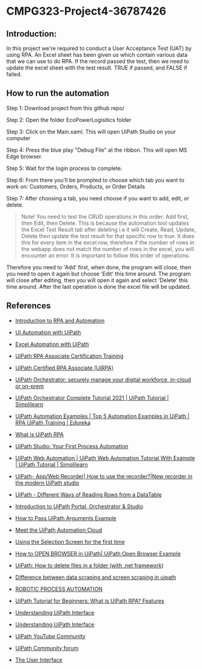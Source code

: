 # CMPG323-Project4-36787426
## Introduction:
In this project we're required to conduct a User Acceptance Test (UAT) by using RPA. An Excel sheet has been given us which contain various data that we can use to do RPA. If the record passed the test, then we need to update the excel sheet with the test result. TRUE if passed, and FALSE if failed.

## How to run the automation
Step 1: Download project from this github repo/

Step 2: Open the folder EcoPowerLogisitics folder

Step 3: Click on the Main.xaml. This will open UiPath Studio on your computer

Step 4: Press the blue play "Debug File" at the ribbon. This will open MS Edge browser.

Step 5: Wait for the login process to complete.

Step 6: From there you'll be prompted to choose which tab you want to work on: Customers, Orders, Products, or Order Details

Step 7: After choosing a tab, you need choose if you want to add, edit, or delete.

> Note! You need to test the CRUD operations in this order: Add first, then Edit, then Delete. This is because the automation tool updates the Excel Test Result tab after deleting i.e it will Create, Read, Update, Delete then update the test result for that specific row to true. It does this for every item in the excel row, therefore if the number of rows in the webapp does not match the number of rows in the excel, you will encounter an error. It is important to follow this order of operations.

Therefore you need to 'Add' first, when done, the program will close, then you need to open it again but choose 'Edit' this time around. The program will close after editing, then you will open it again and select 'Delete' this time around. After the last operation is done the excel file will be updated.

## References
<ul>

<li><p><a href="https://academy.uipath.com/courses/introduction to-rpa-and-automation">Introduction to RPA and Automation</a></p></li>  
<li><p><a href="https://docs.uipath.com/studio/docs/ui-automation">UI Automation with UiPath</a></p></li>
<li><p><a href="https://www.uipath.com/learning/video-tutorials/excel datatables-automation">Excel Automation with UiPath</a></p></li>
<li><p><a href="https://academy.uipath.com/learning-plans/uipath-rpa-associate-certification-training">UiPath RPA Associate Certification Training</a></p></li>
<li><p><a href="https://academy.uipath.com/certification">UiPath Certified RPA Associate (UiRPA)</a></p></li>

<li><p><a href="https://youtu.be/wz0_2onmG4o">UiPath Orchestrator: securely manage your digital workforce, in-cloud or on-prem</a></p></li>  
<li><p><a href="https://youtu.be/z3p5hmPsGdU">UiPath Orchestrator Complete Tutorial 2021 | UiPath Tutorial | Simplilearn</a></p></li>
<li><p><a href="https://youtu.be/-KAjgwWF0hY">UiPath Automation Examples | Top 5 Automation Examples in UiPath | RPA UiPath Training | Edureka</a></p></li>
<li><p><a href="https://youtu.be/SP_JGuHr2VA">What is UiPath RPA</a></p></li>
<li><p><a href="https://youtu.be/OyQAhrcBr9U">UiPath Studio: Your First Process Automation</a></p></li>

<li><p><a href="https://youtu.be/774l72-fWN8">UiPath Web Automation | UiPath Web Automation Tutorial With Example | UiPath Tutorial | Simplilearn</a></p></li>  
<li><p><a href="https://youtu.be/sAQxxWFgWLY">UiPath- App/Web Recorder| How to use the recorder?|New recorder in the modern UiPath studio</a></p></li>
<li><p><a href="https://youtu.be/hUm5cgiaje4">UiPath - Different Ways of Reading Rows from a DataTable</a></p></li>
<li><p><a href="https://youtu.be/BAYmmUuB2Zo">Introduction to UiPath Portal, Orchestrator & Studio</a></p></li>
<li><p><a href="https://youtu.be/wpu4vjI36pM">How to Pass UiPath Arguments Example</a></p></li>

<li><p><a href="https://youtu.be/S8vyutaQgZ8">Meet the UiPath Automation Cloud</a></p></li>  
<li><p><a href="https://youtu.be/9XXHVFiR3wc">Using the Selection Screen for the first time</a></p></li>
<li><p><a href="https://youtu.be/0O2wiyZVm68">How to OPEN BROWSER in UiPath| UiPath Open Browser Example</a></p></li>
<li><p><a href="https://youtu.be/1JxC3_UTcYU">UiPath: How to delete files in a folder (with .net framework)</a></p></li>
<li><p><a href="https://youtu.be/NNm4dUZwjOU">Difference between data scraping and screen scraping in uipath</a></p></li>

<li><p><a href="https://datafinity.co.za/products/uipath-robotic-process-automation/">ROBOTIC PROCESS AUTOMATION</a></p></li>  
<li><p><a href="https://www.guru99.com/uipath-tutorial.html">UiPath Tutorial for Beginners: What is UiPath RPA? Features</a></p></li>
<li><p><a href="https://www.guru99.com/uipath-tutorial.html#5">Understanding UiPath Interface</a></p></li>
<li><p><a href="https://www.simplilearn.com/tutorials/rpa-tutorial/what-is-uipath">Understanding UiPath Interface</a></p></li>
<li><p><a href="https://www.youtube.com/user/uipath">UiPath YouTube Community</a></p></li>

<li><p><a href="https://forum.uipath.com/">UiPath Community forum</a></p></li>
<li><p><a href="https://docs.uipath.com/automation-hub/docs/the-user-interface">The User Interface</a></p></li>

</ul>
